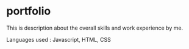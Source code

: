 # portfolio
This is description about the overall skills and work experience by me.

Languages used : Javascript, HTML, CSS
